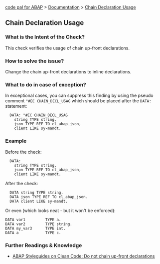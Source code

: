 [code pal for ABAP](../../README.md) > [Documentation](../check_documentation.md) > [Chain Declaration Usage](chain-declaration-usage.md)

## Chain Declaration Usage

### What is the Intent of the Check?

This check verifies the usage of chain up-front declarations.

### How to solve the issue?

Change the chain up-front declarations to inline declarations.

### What to do in case of exception?

In exceptional cases, you can suppress this finding by using the pseudo comment `"#EC CHAIN_DECL_USAG` which should be placed after the `DATA:` statement:

```abap
  DATA: "#EC CHAIN_DECL_USAG
    string TYPE string,
    json TYPE REF TO cl_abap_json,
    client LIKE sy-mandt.
```

### Example

Before the check:

```abap
  DATA:
    string TYPE string,
    json TYPE REF TO cl_abap_json,
    client LIKE sy-mandt.
```

After the check:

```abap
  DATA string TYPE string.
  DATA json TYPE REF TO cl_abap_json.
  DATA client LIKE sy-mandt.
```

Or even (which looks neat - but it won't be enforced):

```abap
DATA var1         TYPE a.
DATA var2         TYPE string.
DATA my_var3      TYPE int.
DATA a            TYPE c.
```

### Further Readings & Knowledge

* [ABAP Styleguides on Clean Code: Do not chain up-front declarations](https://github.com/SAP/styleguides/blob/master/clean-abap/CleanABAP.md#do-not-chain-up-front-declarations)
